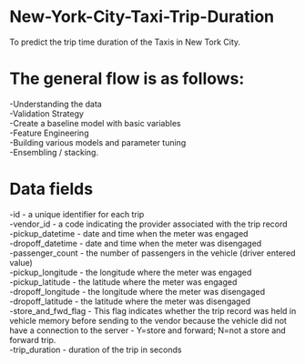 # New-York-City-Taxi-Trip-Duration
 To predict the trip time duration of the Taxis in New Tork City.
# The general flow is as follows:

-Understanding the data\
-Validation Strategy\
-Create a baseline model with basic variables\
-Feature Engineering\
-Building various models and parameter tuning\
-Ensembling / stacking.
# Data fields
-id - a unique identifier for each trip\
-vendor_id - a code indicating the provider associated with the trip record\
-pickup_datetime - date and time when the meter was engaged\
-dropoff_datetime - date and time when the meter was disengaged\
-passenger_count - the number of passengers in the vehicle (driver entered value)\
-pickup_longitude - the longitude where the meter was engaged\
-pickup_latitude - the latitude where the meter was engaged\
-dropoff_longitude - the longitude where the meter was disengaged\
-dropoff_latitude - the latitude where the meter was disengaged\
-store_and_fwd_flag - This flag indicates whether the trip record was held in vehicle memory before sending to the vendor because the vehicle did not have a connection to the server - Y=store and forward; N=not a store and forward trip.\
-trip_duration - duration of the trip in seconds
